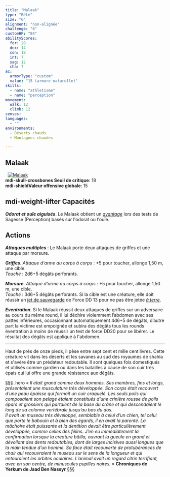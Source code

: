 ```yaml
---
title: "Malaak"
type: "Bête"
size: "G"
alignment: "non-alignée"
challenge: "6"
customHP: "84"
abilityScores:
  for: 20
  dex: 14
  con: 18
  int: 7
  sag: 12
  cha: 7
ac:
  armorType: "custom"
  value: "15 (armure naturelle)"
skills:
  - name: "athletisme"
  - name: "perception"
movement:
  walk: 12
  climb: 12
senses:
languages:
  - ""
environments:
  - Déserts chauds
  - Montagnes chaudes

---
```

## Malaak
&nbsp;
[![Malaak](https://www.douaratil.fr/illustrations/bete/malaakm.png)](https://www.douaratil.fr/illustrations/bete/malaak.jpg)  
**<v-icon>mdi-skull-crossbones</v-icon> Seuil de critique**: 18        
**<v-icon>mdi-shield</v-icon>Valeur offensive globale**: 15   
## <v-icon>mdi-weight-lifter</v-icon> Capacités
_**Odorat et ouïe aiguisés**_. Le Malaak obtient un [_avantage_](/utiliser-les-caracteristiques/#avantage-et-desavantage) lors des tests de Sagesse (Perception) basés sur l'odorat ou l'ouïe.


## Actions
_**Attaques multiples**_ : Le Malaak porte deux attaques de griffes et une attaque par morsure.

_**Griffes**_. _Attaque d'arme au corps à corps_ : +5 pour toucher, allonge 1,50 m, une cible.  
_Touché_ : 2d6+5 dégâts perforants.

_**Morsure**_. _Attaque d'arme au corps à corps_ : +5 pour toucher, allonge 1,50 m, une cible.  
_Touché_ : 3d6+5 dégâts perforants. Si la cible est une créature, elle doit réussir un [jet de sauvegarde](/utiliser-les-caracteristiques/#jets-de-sauvegarde) de Force DD 13 pour ne pas être jetée [_à terre_](/gerer-la-sante-du-personnage/#a-terre).

_**Eventration**_. Si le Malaak réussit deux attaques de griffes sur un adversaire au cours du même round, il lui déchire violemment l’abdomen avec ses pattes inférieures, occasionnant automatiquement 4d6+5 de dégâts, d’autre part la victime est empoignée et subira des dégâts tous les rounds éventration à moins de réussir un test de force DD20 pour se libérer. Le résultat des dégâts est appliqué à l'abdomen.

---

Haut de près de onze pieds, il pèse entre sept cent et mille cent livres. Cette créature vit dans les déserts et les savanes au sud des royaumes de shahia et s'avère être un prédateur redoutable. Il sont quelques fois domestiqués et utilisés comme gardien ou dans les batailles à cause de son cuir très épais qui lui offre une grande résistance aux dégâts.  

§§§ .hero
« *Il était grand comme deux hommes. Ses membres, fins et longs, présentaient une musculature très développée. Son corps était recouvert d’une peau épaisse qui formait un cuir craquelé. Les seuls poils qui composaient son pelage étaient constitués d’une crinière rousse de poils épars et grossiers qui partaient de la base du crâne et qui descendaient le long de sa colonne vertébrale jusqu’au bas du dos.*  
*Il avait un museau très développé, semblable à celui d’un chien, tel celui que porte le babouin et à bien des égards, il en avait la parenté. La mâchoire était puissante et la dentition devait être particulièrement développée, comme celles des félins. J’en eu immédiatement la confirmation lorsque la créature bâilla, ouvrant la gueule en grand et dévoilant des dents redoutables, dont de larges incisives aussi longues que la main tendue d’un homme. Sa face était recouverte de protubérances de chair qui recouvraient le museau sur le sens de la longueur et qui entouraient les orbites oculaires. L’animal avait un regard citrin terrifiant, avec en son centre, de minuscules pupilles noires.* »
**Chroniques de Yerkum de Jaad Ben Nassyr**
§§§
